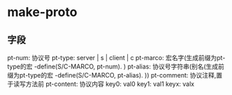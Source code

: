 # make-proto

## 字段
pt-num: 协议号
pt-type: server | s | client | c
pt-marco: 宏名字(生成前缀为pt-type的宏 -define(S/C-MARCO, pt-num). )
pt-alias: 协议号字符串(别名(生成前缀为pt-type的宏 -define(S/C-MARCO, pt-alias). ))
pt-comment: 协议注释,置于读写方法前
pt-content: 协议内容
  key0: val0
  key1: val1
  keyx: valx
